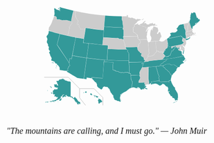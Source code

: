 
<!-- 
<p>
    <div style="width:100%; height:350px;border:none;text-align:center">
        <iframe allowtransparency="yes" frameborder="0" width="900" height="700" src="/map/mapindex.html">
	</div>
</p>

x="-300" y="-300px" style="position:absolute;right:0;"  enable-background="new 174 100 959 593" width="959" height="593" 

<sodipodi:namedview bordercolor="#666666" objecttolerance="10" pagecolor="#ffffff" borderopacity="1" gridtolerance="10" guidetolerance="10" inkscape:cx="509.19152" inkscape:cy="282.2353" inkscape:zoom="1.2137643" showgrid="false" id="namedview71" inkscape:current-layer="g5" inkscape:window-maximized="1" inkscape:window-y="-8" inkscape:window-x="-8" inkscape:pageopacity="0" inkscape:window-height="1017" inkscape:window-width="1920" inkscape:pageshadow="2"></sodipodi:namedview>
<link rel="stylesheet" type="text/css" href="map.css" />

Republican_Party_presidential_primaries_results,_2016.svg
-->



<div id="info-box"></div>
<?xml version="1.0" encoding="utf-8"?>
<div style="width:100%; height:350px;margin: 10px auto; border: none; text-align:left">
<svg xmlns:cc="http://creativecommons.org/ns#" xmlns:dc="http://purl.org/dc/elements/1.1/" xmlns:rdf="http://www.w3.org/1999/02/22-rdf-syntax-ns#" xmlns:inkscape="http://www.inkscape.org/namespaces/inkscape" xmlns:sodipodi="http://sodipodi.sourceforge.net/DTD/sodipodi-0.dtd" xmlns:svg="http://www.w3.org/2000/svg" xmlns="http://www.w3.org/2000/svg" xmlns:xlink="http://www.w3.org/1999/xlink" version="1.1" id="us-map" preserveAspectRatio="xMaxYMin meet" sodipodi:docname="us_map.svg" inkscape:version="0.91 r13725"  viewBox="-50 -120 1300 900"  xml:space="preserve">

<g id="g5">
	<path id="HI" data-info="<div>Hawaii</div>" fill="#339999" d="M407.1,619.3l1.9-3.6l2.3-0.3l0.3,0.8l-2.1,3.1H407.1z M417.3,615.6l6.1,2.6l2.1-0.3l1.6-3.9   l-0.6-3.4l-4.2-0.5l-4,1.8L417.3,615.6z M448,625.6l3.7,5.5l2.4-0.3l1.1-0.5l1.5,1.3l3.7-0.2l1-1.5l-2.9-1.8l-1.9-3.7l-2.1-3.6   l-5.8,2.9L448,625.6z M468.2,634.5l1.3-1.9l4.7,1l0.6-0.5l6.1,0.6l-0.3,1.3l-2.6,1.5l-4.4-0.3L468.2,634.5z M473.5,639.7l1.9,3.9   l3.1-1.1l0.3-1.6l-1.6-2.1l-3.7-0.3V639.7z M480.5,638.5l2.3-2.9l4.7,2.4l4.4,1.1l4.4,2.7v1.9l-3.6,1.8l-4.8,1l-2.4-1.5   L480.5,638.5z M497.1,654.1l1.6-1.3l3.4,1.6l7.6,3.6l3.4,2.1l1.6,2.4l1.9,4.4l4,2.6l-0.3,1.3l-3.9,3.2l-4.2,1.5l-1.5-0.6l-3.1,1.8   l-2.4,3.2l-2.3,2.9l-1.8-0.2l-3.6-2.6l-0.3-4.5l0.6-2.4l-1.6-5.7l-2.1-1.8l-0.2-2.6l2.3-1l2.1-3.1l0.5-1l-1.6-1.8L497.1,654.1z"/>
	<a href="/ak/"><path id="AK" data-info="<div>Alaska</div>" fill="#339999" d="M332.1,553.7l-0.3,85.4l1.6,1l3.1,0.2l1.5-1.1h2.6l0.2,2.9l7,6.8l0.5,2.6l3.4-1.9l0.6-0.2l0.3-3.1   l1.5-1.6l1.1-0.2l1.9-1.5l3.1,2.1l0.6,2.9l1.9,1.1l1.1,2.4l3.9,1.8l3.4,6l2.7,3.9l2.3,2.7l1.5,3.7l5,1.8l5.2,2.1l1,4.4l0.5,3.1   l-1,3.4l-1.8,2.3l-1.6-0.8l-1.5-3.1l-2.7-1.5l-1.8-1.1l-0.8,0.8l1.5,2.7l0.2,3.7l-1.1,0.5l-1.9-1.9l-2.1-1.3l0.5,1.6l1.3,1.8   l-0.8,0.8c0,0-0.8-0.3-1.3-1c-0.5-0.6-2.1-3.4-2.1-3.4l-1-2.3c0,0-0.3,1.3-1,1c-0.6-0.3-1.3-1.5-1.3-1.5l1.8-1.9l-1.5-1.5v-5h-0.8   l-0.8,3.4l-1.1,0.5l-1-3.7l-0.6-3.7l-0.8-0.5l0.3,5.7v1.1l-1.5-1.3l-3.6-6l-2.1-0.5l-0.6-3.7l-1.6-2.9l-1.6-1.1v-2.3l2.1-1.3   l-0.5-0.3l-2.6,0.6l-3.4-2.4l-2.6-2.9l-4.8-2.6l-4-2.6l1.3-3.2v-1.6l-1.8,1.6l-2.9,1.1l-3.7-1.1l-5.7-2.4h-5.5l-0.6,0.5l-6.5-3.9   l-2.1-0.3l-2.7-5.8l-3.6,0.3l-3.6,1.5l0.5,4.5l1.1-2.9l1,0.3l-1.5,4.4l3.2-2.7l0.6,1.6l-3.9,4.4l-1.3-0.3l-0.5-1.9l-1.3-0.8   l-1.3,1.1l-2.7-1.8l-3.1,2.1l-1.8,2.1l-3.4,2.1l-4.7-0.2l-0.5-2.1l3.7-0.6v-1.3l-2.3-0.6l1-2.4l2.3-3.9v-1.8l0.2-0.8l4.4-2.3l1,1.3   h2.7l-1.3-2.6l-3.7-0.3l-5,2.7l-2.4,3.4l-1.8,2.6l-1.1,2.3l-4.2,1.5l-3.1,2.6l-0.3,1.6l2.3,1l0.8,2.1l-2.7,3.2l-6.5,4.2l-7.8,4.2   l-2.1,1.1l-5.3,1.1l-5.3,2.3l1.8,1.3l-1.5,1.5l-0.5,1.1l-2.7-1l-3.2,0.2l-0.8,2.3h-1l0.3-2.4l-3.6,1.3l-2.9,1l-3.4-1.3l-2.9,1.9   h-3.2l-2.1,1.3l-1.6,0.8l-2.1-0.3l-2.6-1.1l-2.3,0.6l-1,1l-1.6-1.1v-1.9l3.1-1.3l6.3,0.6l4.4-1.6l2.1-2.1l2.9-0.6l1.8-0.8l2.7,0.2   l1.6,1.3l1-0.3l2.3-2.7l3.1-1l3.4-0.6l1.3-0.3l0.6,0.5h0.8l1.3-3.7l4-1.5l1.9-3.7l2.3-4.5l1.6-1.5l0.3-2.6l-1.6,1.3l-3.4,0.6   l-0.6-2.4l-1.3-0.3l-1,1l-0.2,2.9l-1.5-0.2l-1.5-5.8l-1.3,1.3l-1.1-0.5l-0.3-1.9l-4,0.2l-2.1,1.1l-2.6-0.3l1.5-1.5l0.5-2.6   l-0.6-1.9l1.5-1l1.3-0.2l-0.6-1.8v-4.4l-1-1l-0.8,1.5h-6.1l-1.5-1.3l-0.6-3.9l-2.1-3.6v-1l2.1-0.8l0.2-2.1l1.1-1.1l-0.8-0.5   l-1.3,0.5l-1.1-2.7l1-5l4.5-3.2l2.6-1.6l1.9-3.7l2.7-1.3l2.6,1.1l0.3,2.4l2.4-0.3l3.2-2.4l1.6,0.6l1,0.6h1.6l2.3-1.3l0.8-4.4   c0,0,0.3-2.9,1-3.4c0.6-0.5,1-1,1-1l-1.1-1.9l-2.6,0.8l-3.2,0.8l-1.9-0.5l-3.6-1.8l-5-0.2l-3.6-3.7l0.5-3.9l0.6-2.4l-2.1-1.8   l-1.9-3.7l0.5-0.8l6.8-0.5h2.1l1,1h0.6l-0.2-1.6l3.9-0.6l2.6,0.3l1.5,1.1l-1.5,2.1l-0.5,1.5l2.7,1.6l5,1.8l1.8-1l-2.3-4.4l-1-3.2   l1-0.8l-3.4-1.9l-0.5-1.1l0.5-1.6l-0.8-3.9l-2.9-4.7l-2.4-4.2l2.9-1.9h3.2l1.8,0.6l4.2-0.2l3.7-3.6l1.1-3.1l3.7-2.4l1.6,1l2.7-0.6   l3.7-2.1l1.1-0.2l1,0.8l4.5-0.2l2.7-3.1h1.1l3.6,2.4l1.9,2.1l-0.5,1.1l0.6,1.1l1.6-1.6l3.9,0.3l0.3,3.7l1.9,1.5l7.1,0.6l6.3,4.2   l1.5-1l5.2,2.6l2.1-0.6l1.9-0.8l4.8,1.9L332.1,553.7z M217,582.6l2.1,5.3l-0.2,1l-2.9-0.3l-1.8-4l-1.8-1.5H210l-0.2-2.6l1.8-2.4   l1.1,2.4l1.5,1.5L217,582.6z M214.4,616.1l3.7,0.8l3.7,1l0.8,1l-1.6,3.7l-3.1-0.2l-3.4-3.6L214.4,616.1z M193.7,602l1.1,2.6   l1.1,1.6l-1.1,0.8l-2.1-3.1V602H193.7z M180,675.1l3.4-2.3l3.4-1l2.6,0.3l0.5,1.6l1.9,0.5l1.9-1.9l-0.3-1.6l2.7-0.6l2.9,2.6   l-1.1,1.8l-4.4,1.1l-2.7-0.5l-3.7-1.1l-4.4,1.5l-1.6,0.3L180,675.1z M228.9,670.6l1.6,1.9l2.1-1.6l-1.5-1.3L228.9,670.6z    M231.8,673.6l1.1-2.3l2.1,0.3l-0.8,1.9H231.8z M255.4,671.7l1.5,1.8l1-1.1l-0.8-1.9L255.4,671.7z M264.2,659.2l1.1,5.8l2.9,0.8   l5-2.9l4.4-2.6l-1.6-2.4l0.5-2.4l-2.1,1.3l-2.9-0.8l1.6-1.1l1.9,0.8l3.9-1.8l0.5-1.5l-2.4-0.8l0.8-1.9l-2.7,1.9l-4.7,3.6l-4.8,2.9   L264.2,659.2z M306.5,639.4l2.4-1.5l-1-1.8l-1.8,1L306.5,639.4z"/></a>
	<a href="/fl/"><path id="FL" data-info="<div>Florida</div>" fill="#339999" d="M929.4,545.5l2.3,7.3l3.7,9.7l5.3,9.4l3.7,6.3l4.8,5.5l4,3.7l1.6,2.9l-1.1,1.3L953,593l2.9,7.4   l2.9,2.9l2.6,5.3l3.6,5.8l4.5,8.2l1.3,7.6l0.5,12l0.6,1.8l-0.3,3.4l-2.4,1.3l0.3,1.9l-0.6,1.9l0.3,2.4l0.5,1.9l-2.7,3.2l-3.1,1.5   l-3.9,0.2l-1.5,1.6l-2.4,1l-1.3-0.5l-1.1-1l-0.3-2.9l-0.8-3.4l-3.4-5.2l-3.6-2.3l-3.9-0.3l-0.8,1.3l-3.1-4.4l-0.6-3.6l-2.6-4   l-1.8-1.1l-1.6,2.1l-1.8-0.3l-2.1-5l-2.9-3.9l-2.9-5.3l-2.6-3.1l-3.6-3.7l2.1-2.4l3.2-5.5l-0.2-1.6l-4.5-1l-1.6,0.6l0.3,0.6l2.6,1   l-1.5,4.5l-0.8,0.5l-1.8-4l-1.3-4.8l-0.3-2.7l1.5-4.7v-9.5L910,585l-1.3-3.1l-5.2-1.3l-1.9-0.6l-1.6-2.6l-3.4-1.6l-1.1-3.4l-2.7-1   l-2.4-3.7l-4.2-1.5l-2.9-1.5h-2.6l-4,0.8l-0.2,1.9l0.8,1l-0.5,1.1l-3.1-0.2l-3.7,3.6l-3.6,1.9h-3.9l-3.2,1.3l-0.3-2.7l-1.6-1.9   l-2.9-1.1l-1.6-1.5l-8.1-3.9l-7.6-1.8l-4.4,0.6l-6,0.5l-6,2.1l-3.5,0.6l-0.2-8l-2.6-1.9l-1.8-1.8l0.3-3.1l10.2-1.3l25.5-2.9   l6.8-0.6l5.4,0.3l2.6,3.9l1.5,1.5l8.1,0.5l10.8-0.6l21.5-1.3l5.4-0.7l4.6,0l0.2,2.9l3.8,0.8l0.3-4.8l-1.6-4.5l1-0.7l5.1,0.5   L929.4,545.5z M941.9,677.9l2.4-0.6l1.3-0.2l1.5-2.3l2.3-1.6l1.3,0.5l1.7,0.3l0.4,1.1l-3.5,1.2l-4.2,1.5l-2.3,1.2L941.9,677.9z    M955.4,672.9l1.2,1.1l2.7-2.1l5.3-4.2l3.7-3.9l2.5-6.6l1-1.7l0.2-3.4l-0.7,0.5l-1,2.8l-1.5,4.6l-3.2,5.3l-4.4,4.2l-3.4,1.9   L955.4,672.9z"/></a>
	<a href="/sc/"><path id="SC" data-info="<div>South Carolina</div>" fill="#339999" d="M935.2,512.9l-1.8,1l-2.6-1.3l-0.6-2.1l-1.3-3.6l-2.3-2.1l-2.6-0.6l-1.6-4.8l-2.7-6l-4.2-1.9   l-2.1-1.9l-1.3-2.6L910,485l-2.3-1.3l-2.3-2.9l-3.1-2.3l-4.5-1.8l-0.5-1.5l-2.4-2.9l-0.5-1.5l-3.4-5.2l-3.4,0.2l-4-2.4l-1.3-1.3   l-0.3-1.8l0.8-1.9l2.3-1l-0.3-2.1l6.1-2.6l9.1-4.5l7.3-0.8l16.5-0.5l2.3,1.9l1.6,3.2l4.4-0.5l12.6-1.5l2.9,0.8l12.6,7.6l10.1,8.1   l-5.4,5.5l-2.6,6.1l-0.5,6.3l-1.6,0.8l-1.1,2.7l-2.4,0.6l-2.1,3.6l-2.7,2.7l-2.3,3.4l-1.6,0.8l-3.6,3.4l-2.9,0.2l1,3.2l-5,5.5   L935.2,512.9z"/></a>
	<path id="GA" data-info="<div>Georgia</div>" fill="#339999" d="M863.6,458l-4.8,0.8l-8.4,1.1l-8.6,0.9v2.2l0.2,2.1l0.6,3.4l3.4,7.9l2.4,9.9l1.5,6.1l1.6,4.8l1.5,7   l2.1,6.3l2.6,3.4l0.5,3.4l1.9,0.8l0.2,2.1l-1.8,4.8l-0.5,3.2l-0.2,1.9l1.6,4.4l0.3,5.3l-0.8,2.4l0.6,0.8l1.5,0.8l0.6,3.4l2.6,3.9   l1.5,1.5l7.9,0.2l10.8-0.6l21.5-1.3l5.4-0.7l4.6,0l0.2,2.9l2.6,0.8l0.3-4.4l-1.6-4.5l1.1-1.6l5.8,0.8l5,0.3l-0.8-6.3l2.3-10   l1.5-4.2l-0.5-2.6l3.3-6.2l-0.5-1.4l-1.9,0.7l-2.6-1.3l-0.6-2.1l-1.3-3.6l-2.3-2.1l-2.6-0.6l-1.6-4.8l-2.9-6.3l-4.2-1.9l-2.1-1.9   l-1.3-2.6l-2.1-1.9l-2.3-1.3l-2.3-2.9l-3.1-2.3l-4.5-1.8l-0.5-1.5l-2.4-2.9l-0.5-1.5l-3.4-4.9l-3.4,0.2l-4.1-3l-1.3-1.3l-0.3-1.8   l0.8-1.9l2.4-1.2l-1.1-1.2l0.1-0.3l-5.8,1l-7,0.8L863.6,458z"/>
	<path id="AL" data-info="<div>Alabama</div>" fill="#339999" d="M799.6,566.8l-1.6-15.2l-2.7-18.8l0.2-14.1l0.8-31l-0.2-16.7l0.2-6.4l7.8-0.4l27.8-2.6l8.9-0.7   l-0.1,2.2l0.2,2.1l0.6,3.4l3.4,7.9l2.4,9.9l1.5,6.1l1.6,4.8l1.5,7l2.1,6.3l2.6,3.4l0.5,3.4l1.9,0.8l0.2,2.1l-1.8,4.8l-0.5,3.2   l-0.2,1.9l1.6,4.4l0.3,5.3l-0.8,2.4l0.6,0.8l1.5,0.8l1,2.5h-6.3l-6.8,0.6l-25.5,2.9l-10.4,1.4l-0.1,3.8l1.8,1.8l2.6,1.9l0.6,7.9   l-5.5,2.6l-2.7-0.3l2.7-1.9v-1l-3.1-6l-2.3-0.6l-1.5,4.4l-1.3,2.7l-0.6-0.2H799.6z"/>
	<path id="NC" data-info="<div>North Carolina</div>" fill="#339999" d="M1006.1,398.5l1.7,4.7l3.6,6.5l2.4,2.4l0.6,2.3l-2.4,0.2l0.8,0.6l-0.3,4.2l-2.6,1.3l-0.6,2.1   l-1.3,2.9l-3.7,1.6l-2.4-0.3l-1.5-0.2l-1.6-1.3l0.3,1.3v1h1.9l0.8,1.3l-1.9,6.3h4.2l0.6,1.6l2.3-2.3l1.3-0.5l-1.9,3.6l-3.1,4.8   h-1.3l-1.1-0.5l-2.7,0.6l-5.2,2.4l-6.5,5.3l-3.4,4.7l-1.9,6.5l-0.5,2.4l-4.7,0.5l-5.5,1.3l-9.9-8.2l-12.6-7.6l-2.9-0.8l-12.6,1.5   l-4.3,0.8l-1.6-3.2l-3-2.1l-16.5,0.5l-7.3,0.8l-9.1,4.5l-6.1,2.6l-1.6,0.3l-5.8,1l-7,0.8l-6.8,0.5l0.5-4.1l1.8-1.5l2.7-0.6l0.6-3.7   l4.2-2.7l3.9-1.5l4.2-3.6l4.4-2.1l0.6-3.1l3.9-3.9l0.6-0.2c0,0,0,1.1,0.8,1.1c0.8,0,1.9,0.3,1.9,0.3l2.3-3.6l2.1-0.6l2.3,0.3   l1.6-3.6l2.9-2.6l0.5-2.1v-4l4.5,0.7l7.1-1.3l15.8-1.9l17.1-2.6l19.9-4l19.7-4.2l11.4-2.8L1006.1,398.5z M1010,431.5l2.6-2.5   l3.2-2.6l1.5-0.6l0.2-2l-0.6-6.1l-1.5-2.3l-0.6-1.9l0.7-0.2l2.7,5.5l0.4,4.4l-0.2,3.4l-3.4,1.5l-2.8,2.4l-1.1,1.2L1010,431.5z"/>
	<path id="TN" data-info="<div>Tennessee</div>" fill="#339999" d="M871.1,420.6l-51.9,5l-15.8,1.8l-4.6,0.5l-3.9,0v3.9l-8.4,0.5l-7,0.6l-11.1,0.1l-0.3,5.8l-2.1,6.3   l-1,3l-1.3,4.4l-0.3,2.6l-4,2.3l1.5,3.6l-1,4.4l-1,0.8l7.3-0.2l24.1-1.9l5.3-0.2l8.1-0.5l27.8-2.6l10.2-0.8l8.4-1l8.4-1.1l4.8-0.8   l-0.1-4.5l1.8-1.5l2.7-0.6l0.6-3.7l4.2-2.7l3.9-1.5l4.2-3.6l4.4-2.1l0.9-3.5l4.3-3.9l0.6-0.2c0,0,0,1.1,0.8,1.1s1.9,0.3,1.9,0.3   l2.3-3.6l2.1-0.6l2.3,0.3l1.6-3.6l2.1-2.2l0.6-1l0.2-3.9l-1.5-0.3l-2.4,1.9l-7.9,0.2l-12,1.9L871.1,420.6z"/>
	<path id="RI" data-info="<div>Rhode Island</div>" fill="#CCCCCC" d="M1048.1,279.8l-0.5-4.2l-0.8-4.4l-1.7-5.9l5.7-1.5l1.6,1.1l3.4,4.4l2.9,4.4l-2.9,1.5l-1.3-0.2   l-1.1,1.8l-2.4,1.9L1048.1,279.8z"/>
	<path id="CT" data-info="<div>Connecticut</div>" fill="#CCCCCC" d="M1047.2,280.1l-0.6-4.2l-0.8-4.4l-1.6-6l-4.2,0.9l-21.8,4.8l0.6,3.3l1.5,7.3v8.1l-1.1,2.3l1.8,2.1   l5-3.4l3.6-3.2l1.9-2.1l0.8,0.6l2.7-1.5l5.2-1.1L1047.2,280.1z"/>
	<path id="MA" data-info="<div>Massachusetts</div>" fill="#CCCCCC" d="M1074,273.9l2.2-0.7l0.5-1.7l1,0.1l1,2.3l-1.3,0.5l-3.9,0.1L1074,273.9z M1064.6,274.7l2.3-2.6h1.6   l1.8,1.5l-2.4,1l-2.2,1L1064.6,274.7z M1029.8,252.7l17.5-4.2l2.3-0.6l2.1-3.2l3.7-1.7l2.9,4.4l-2.4,5.2l-0.3,1.5l1.9,2.6l1.1-0.8   h1.8l2.3,2.6l3.9,6l3.6,0.5l2.3-1l1.8-1.8l-0.8-2.7l-2.1-1.6l-1.5,0.8l-1-1.3l0.5-0.5l2.1-0.2l1.8,0.8l1.9,2.4l1,2.9l0.3,2.4   l-4.2,1.5l-3.9,1.9l-3.9,4.5l-1.9,1.5v-1l2.4-1.5l0.5-1.8l-0.8-3.1l-2.9,1.5l-0.8,1.5l0.5,2.3l-2.1,1l-2.7-4.5l-3.4-4.4l-2.1-1.8   l-6.5,1.9l-5.1,1.1l-21.8,4.8l-0.4-4.9l0.6-10.6l5.2-0.9L1029.8,252.7z"/>
	<path id="ME" data-info="<div>Maine</div>" fill="#339999" d="M1097.2,177.3l1.9,2.1l2.3,3.7v1.9l-2.1,4.7l-1.9,0.6l-3.4,3.1l-4.8,5.5c0,0-0.6,0-1.3,0   c-0.6,0-1-2.1-1-2.1l-1.8,0.2l-1,1.5l-2.4,1.5l-1,1.5l1.6,1.5l-0.5,0.6l-0.5,2.7l-1.9-0.2v-1.6l-0.3-1.3l-1.5,0.3l-1.8-3.2   l-2.1,1.3l1.3,1.5l0.3,1.1l-0.8,1.3l0.3,3.1l0.2,1.6l-1.6,2.6l-2.9,0.5l-0.3,2.9l-5.3,3.1l-1.3,0.5l-1.6-1.5l-3.1,3.6l1,3.2   l-1.5,1.3l-0.2,4.4l-1.1,6.3l-2.5-1.2l-0.5-3.1l-3.9-1.1l-0.3-2.7l-7.3-23.4l-4.2-13.6l1.4-0.1l1.5,0.4v-2.6l0.8-5.5l2.6-4.7l1.5-4   l-1.9-2.4v-6l0.8-1l0.8-2.7l-0.2-1.5l-0.2-4.8l1.8-4.8l2.9-8.9l2.1-4.2h1.3l1.3,0.2v1.1l1.3,2.3l2.7,0.6l0.8-0.8v-1l4-2.9l1.8-1.8   l1.5,0.2l6,2.4l1.9,1l9.1,29.9h6l0.8,1.9l0.2,4.8l2.9,2.3h0.8l0.2-0.5l-0.5-1.1L1097.2,177.3z M1076.3,207.5l1.5-1.5l1.4,1.1   l0.6,2.4l-1.7,0.9L1076.3,207.5z M1083,201.6l1.8,1.9c0,0,1.3,0.1,1.3-0.2s0.2-2,0.2-2l0.9-0.8l-0.8-1.8l-2,0.7L1083,201.6z"/>
	<path id="NH" data-info="<div>New Hampshire</div>" fill="#CCCCCC" d="M1054.8,242.4l0.9-1.1l1.1-3.3l-2.5-0.9l-0.5-3.1l-3.9-1.1l-0.3-2.7l-7.3-23.4l-4.6-14.5l-0.9,0   l-0.6,1.6l-0.6-0.5l-1-1l-1.5,1.9l0,5l0.3,5.7l1.9,2.7v4l-3.7,5.1l-2.6,1.1v1.1l1.1,1.8v8.6l-0.8,9.2l-0.2,4.8l1,1.3l-0.2,4.5   l-0.5,1.8l1.5,0.9l16.4-4.7l2.3-0.6l1.5-2.6L1054.8,242.4z"/>
	<path id="VT" data-info="<div>Vermont</div>" fill="#CCCCCC" d="M1018.3,253.7l-0.8-5.7l-2.4-10l-0.6-0.3l-2.9-1.3l0.8-2.9l-0.8-2.1l-2.7-4.6l1-3.9l-0.8-5.2   l-2.4-6.5l-0.8-4.9l26.2-6.7l0.3,5.8l1.9,2.7v4l-3.7,4l-2.6,1.1v1.1l1.1,1.8v8.6l-0.8,9.2l-0.2,4.8l1,1.3l-0.2,4.5l-0.5,1.8   l0.7,1.6l-7,1.4L1018.3,253.7z"/>
	<path id="NY" data-info="<div>New York</div>" fill="#339999" d="M1002.6,289.4l-1.1-1l-2.6-0.2l-2.3-1.9l-1.6-6.1l-3.5,0.1l-2.4-2.7l-19.4,4.4l-43,8.7l-7.5,1.2   l-0.7-6.5l1.4-1.1l1.3-1.1l1-1.6l1.8-1.1l1.9-1.8l0.5-1.6l2.1-2.7l1.1-1l-0.2-1l-1.3-3.1l-1.8-0.2l-1.9-6.1l2.9-1.8l4.4-1.5l4-1.3   l3.2-0.5l6.3-0.2l1.9,1.3l1.6,0.2l2.1-1.3l2.6-1.1l5.2-0.5l2.1-1.8l1.8-3.2l1.6-1.9h2.1l1.9-1.1l0.2-2.3l-1.5-2.1l-0.3-1.5l1.1-2.1   v-1.5h-1.8l-1.8-0.8l-0.8-1.1l-0.2-2.6l5.8-5.5l0.6-0.8l1.5-2.9l2.9-4.5l2.7-3.7l2.1-2.4l2.4-1.8l3.1-1.2l5.5-1.3l3.2,0.2l4.5-1.5   l7.6-2.1l0.5,5l2.4,6.5l0.8,5.2l-1,3.9l2.6,4.5l0.8,2.1l-0.8,2.9l2.9,1.3l0.6,0.3l3.1,11l-0.5,5.1l-0.5,10.8l0.8,5.5l0.8,3.6   l1.5,7.3v8.1l-1.1,2.3l1.8,2l0.8,1.7l-1.9,1.8l0.3,1.3l1.3-0.3l1.5-1.3l2.3-2.6l1.1-0.6l1.6,0.6l2.3,0.2l7.9-3.9l2.9-2.7l1.3-1.5   l4.2,1.6l-3.4,3.6l-3.9,2.9l-7.1,5.3l-2.6,1l-5.8,1.9l-4,1.1l-1.2-0.5l-0.2-3.7l0.5-2.7l-0.2-2.1l-2.8-1.7l-4.5-1l-3.9-1.1   L1002.6,289.4z"/>
	<path id="NJ" data-info="<div>New Jersey</div>" fill="#CCCCCC" d="M1002.2,290.3l-2.1,2.4v3.1l-1.9,3.1l-0.2,1.6l1.3,1.3l-0.2,2.4l-2.3,1.1l0.8,2.7l0.2,1.1l2.7,0.3   l1,2.6l3.6,2.4l2.4,1.6v0.8l-3.2,3.1l-1.6,2.3l-1.5,2.7l-2.3,1.3l-1.2,0.7l-0.2,1.2l-0.6,2.6l1.1,2.2l3.2,2.9l4.8,2.3l4,0.6   l0.2,1.5l-0.8,1l0.3,2.7h0.8l2.1-2.4l0.8-4.8l2.7-4l3.1-6.5l1.1-5.5l-0.6-1.1l-0.2-9.4l-1.6-3.4l-1.1,0.8l-2.7,0.3l-0.5-0.5l1.1-1   l2.1-1.9l0.1-1.1l-0.4-3.4l0.5-2.7l-0.2-2.1l-2.6-1.1l-4.5-1l-3.9-1.1L1002.2,290.3z"/>
	<path id="PA" data-info="<div>Pennsylvania</div>" fill="#339999" d="M996.2,326.5l1.1-0.6l2.3-0.6l1.5-2.7l1.6-2.3l3.2-3.1v-0.8l-2.4-1.6l-3.6-2.4l-1-2.6l-2.7-0.3   l-0.2-1.1l-0.8-2.7l2.3-1.1l0.2-2.4l-1.3-1.3l0.2-1.6l1.9-3.1v-3.1l2.3-2.4l0.2-1.1l-2.6-0.2l-2.3-1.9l-2.4-5.3l-3-0.9l-2.3-2.1   l-18.6,4l-43,8.7l-8.9,1.5l-0.5-7.1l-5.5,5.6l-1.3,0.5l-4.2,3l2.9,19.1l2.5,9.7l3.6,19.3l3.3-0.6l11.9-1.5l37.9-7.7l14.9-2.8   l8.3-1.6l0.3-0.2l2.1-1.6L996.2,326.5z"/>
	<path id="DE" data-info="<div>Delaware</div>" fill="#CCCCCC" d="M996.4,330.4l0.6-2.1l0-1.2l-1.3-0.1l-2.1,1.6l-1.5,1.5l1.5,4.2l2.3,5.7l2.1,9.7l1.6,6.3l5-0.2   l6.1-1.2l-2.3-7.4l-1,0.5l-3.6-2.4l-1.8-4.7l-1.9-3.6l-2.3-1l-2.1-3.6L996.4,330.4z"/>
	<path id="MD" data-info="<div>Maryland</div>" fill="#CCCCCC" d="M1011,355.3l-6.1,1.3l-5.8,0.2l-1.8-7.1l-2.1-9.7l-2.3-5.7l-1.3-4.4l-7.5,1.6l-14.9,2.8l-37.5,7.6   l1.1,5l1,5.7l0.3-0.3l2.1-2.4l2.3-2.6l2.4-0.6l1.5-1.5l1.8-2.6l1.3,0.6l2.9-0.3l2.6-2.1l2-1.5l1.8-0.5l1.6,1.1l2.9,1.5l1.9,1.8   l1.2,1.5l4.1,1.7v2.9l5.5,1.3l1.1,0.5l1.4-2l2.9,2l-1.3,2.5l-0.8,4l-1.8,2.6v2.1l0.6,1.8l5.1,1.4l4.3-0.1l3.1,1l2.1,0.3l1-2.1   l-1.5-2.1v-1.8l-2.4-2.1l-2.1-5.5l1.3-5.3l-0.2-2.1l-1.3-1.3c0,0,1.5-1.6,1.5-2.3c0-0.6,0.5-2.1,0.5-2.1l1.9-1.3l1.9-1.6l0.5,1   l-1.5,1.6l-1.3,3.7l0.3,1.1l1.8,0.3l0.5,5.5l-2.1,1l0.3,3.6l0.5-0.2l1.1-1.9l1.6,1.8l-1.6,1.3l-0.3,3.4l2.6,3.4l3.9,0.5l1.6-0.8   l3.2,4.2l1.4,0.5l6.7-2.8l2-4L1011,355.3z M994.3,364.3l1.1,2.5l0.2,1.8l1.1,1.9c0,0,0.9-0.9,0.9-1.2c0-0.3-0.7-3.1-0.7-3.1   l-0.7-2.3L994.3,364.3z"/>
	<path id="WV" data-info="<div>West Virginia</div>" fill="#339999" d="M930.6,342l1.1,4.9l1.1,6.9l3.6-2.7l2.3-3.1l2.5-0.6l1.5-1.5l1.8-2.6l1.2,0.6l2.9-0.3l2.6-2.1   l2-1.5l1.8-0.5l1.3,1l2.2,1.1l1.9,1.8l1.4,1.3l-0.1,4.7l-5.7-3.1l-4.5-1.8l-0.2,5.3l-0.5,2.1l-1.6,2.7l-0.6,1.6l-3.1,2.4l-0.5,2.3   l-3.4,0.3l-0.3,3.1l-1.1,5.5h-2.6l-1.3-0.8l-1.6-2.7l-1.8,0.2l-0.3,4.4l-2.1,6.6l-5,10.8l0.8,1.3l-0.2,2.7l-2.1,1.9l-1.5-0.3   l-3.2,2.4l-2.6-1l-1.8,4.7c0,0-3.7,0.8-4.4,1c-0.6,0.2-2.4-1.3-2.4-1.3l-2.4,2.3l-2.6,0.6l-2.9-0.8l-1.3-1.3l-2.2-3l-3.1-2   l-2.6-2.7l-2.9-3.7l-0.6-2.3l-2.6-1.5l-0.8-1.6l-0.2-5.3l2.2-0.1l1.9-0.8l0.2-2.7l1.6-1.5l0.2-5l1-3.9l1.3-0.6l1.3,1.1l0.5,1.8   l1.8-1l0.5-1.6l-1.1-1.8v-2.4l1-1.3l2.3-3.4l1.3-1.5l2.1,0.5l2.3-1.6l3.1-3.4l2.3-3.9l0.3-5.7l0.5-5v-4.7l-1.1-3.1l1-1.5l1.3-1.3   l3.5,19.8l4.6-0.8L930.6,342z"/>
	<path id="KY" data-info="<div>Kentucky</div>" fill="#CCCCCC" d="M895.8,397.8l-2.3,2.7l-4.2,3.6L885,410l-1.8,1.8v2.1l-3.9,2.1l-5.7,3.4l-3.5,0.4l-51.9,4.9   l-15.8,1.8l-4.6,0.5l-3.9,0l-0.2,4.2l-8.2,0.1l-7,0.6l-10.4,0.2l1.9-0.2l2.2-1.8l2.1-1.1l0.2-3.2l0.9-1.8l-1.6-2.5l0.8-1.9l2.3-1.8   l2.1-0.6l2.7,1.3l3.6,1.3l1.1-0.3l0.2-2.3l-1.3-2.4l0.3-2.3l1.9-1.5l2.6-0.6l1.6-0.6l-0.8-1.8l-0.6-1.9l1.1-0.8l1.1-3.3l3-1.7   l5.8-1l3.6-0.5l1.5,1.9l1.8,0.8l1.8-3.2l2.9-1.5l1.9,1.6l0.8,1.1l2.1-0.5l-0.2-3.4l2.9-1.6l1.1-0.8l1.1,1.6h4.7l0.8-2.1l-0.3-2.3   l2.9-3.6l4.7-3.9l0.5-4.5l2.7-0.3l3.9-1.8l2.7-1.9l-0.3-1.9l-1.5-1.5l0.6-2.2l4.1-0.2l2.4-0.8l2.9,1.6l1.6,4.4l5.8,0.3l1.8,1.8   l2.1,0.2l2.4-1.5l3.1,0.5l1.3,1.5l2.7-2.6l1.8-1.3h1.6l0.6,2.7l1.8,1l2.4,2.2l0.2,5.5l0.8,1.6l2.6,1.5l0.6,2.3l2.9,3.7l2.6,2.7   L895.8,397.8z"/>
	<path id="OH" data-info="<div>Ohio</div>" fill="#CCCCCC" d="M905.4,295l-6.1,4.1l-3.9,2.3l-3.4,3.7l-4,3.9l-3.2,0.8l-2.9,0.5l-5.5,2.6l-2.1,0.2l-3.4-3.1   l-5.2,0.6l-2.6-1.5l-2.4-1.4l-4.9,0.7l-10.2,1.6l-7.8,1.2l1.3,14.6l1.8,13.7l2.6,23.4l0.6,4.8l4.1-0.1l2.4-0.8l3.4,1.5l2.1,4.4   l5.1,0l1.9,2.1l1.8-0.1l2.5-1.3l2.5,0.4l2,1.5l1.7-2.1l2.3-1.3l2.1-0.7l0.6,2.7l1.8,1l3.5,2.3l2.2-0.1l1.1-1.1l-0.1-1.4l1.6-1.5   l0.2-5l1-3.9l1.5-1.4l1.5,0.9l0.8,1.2l1.2-0.2l-0.4-2.4l-0.6-0.6v-2.4l1-1.3l2.3-3.4l1.3-1.5l2.1,0.5l2.3-1.6l3.1-3.4l2.3-3.9   l0.2-5.4l0.5-5v-4.7l-1.1-3.1l1-1.5l0.9-1l-1.4-9.8L905.4,295z"/>
	<path id="MI" data-info="<div>Michigan</div>" fill="#CCCCCC" d="M755.6,182.1l1.8-2.1l2.2-0.8l5.4-3.9l2.3-0.6l0.5,0.5l-5.1,5.1l-3.3,1.9l-2.1,0.9L755.6,182.1z    M841.8,214.2l0.6,2.5l3.2,0.2l1.3-1.2c0,0-0.1-1.5-0.4-1.6c-0.3-0.2-1.6-1.9-1.6-1.9l-2.2,0.2l-1.6,0.2l-0.3,1.1L841.8,214.2z    M871.9,277.2l-3.2-8.2l-2.3-9.1l-2.4-3.2l-2.6-1.8l-1.6,1.1l-3.9,1.8l-1.9,5l-2.7,3.7l-1.1,0.6l-1.5-0.6c0,0-2.6-1.5-2.4-2.1   c0.2-0.6,0.5-5,0.5-5l3.4-1.3l0.8-3.4l0.6-2.6l2.4-1.6l-0.3-10l-1.6-2.3l-1.3-0.8l-0.8-2.1l0.8-0.8l1.6,0.3l0.2-1.6L850,231   l-1.3-2.6h-2.6l-4.5-1.5l-5.5-3.4h-2.7l-0.6,0.6l-1-0.5l-3.1-2.3l-2.9,1.8l-2.9,2.3l0.3,3.6l1,0.3l2.1,0.5l0.5,0.8l-2.6,0.8   l-2.6,0.3l-1.5,1.8l-0.3,2.1l0.3,1.6l0.3,5.5l-3.6,2.1l-0.6-0.2v-4.2l1.3-2.4l0.6-2.4l-0.8-0.8l-1.9,0.8l-1,4.2l-2.7,1.1l-1.8,1.9   l-0.2,1l0.6,0.8l-0.6,2.6l-2.3,0.5v1.1l0.8,2.4l-1.1,6.1l-1.6,4l0.6,4.7l0.5,1.1l-0.8,2.4l-0.3,0.8l-0.3,2.7l3.6,6l2.9,6.5l1.5,4.8   l-0.8,4.7l-1,6l-2.4,5.2l-0.3,2.7l-3.3,3.1l4.4-0.2l21.4-2.3l7.3-1l0.1,1.7l6.9-1.2l10.3-1.5l3.9-0.5l0.1-0.6l0.2-1.5l2.1-3.7   l2-1.7l-0.2-5.1l1.6-1.6l1.1-0.3l0.2-3.6l1.5-3l1.1,0.6l0.2,0.6l0.8,0.2l1.9-1L871.9,277.2z M741.5,211.2l0.7-0.6l2.7-0.8l3.6-2.3   v-1l0.6-0.6l6-1l2.4-1.9l4.4-2.1l0.2-1.3l1.9-2.9l1.8-0.8l1.3-1.8l2.3-2.3l4.4-2.4l4.7-0.5l1.1,1.1l-0.3,1l-3.7,1l-1.5,3.1   l-2.3,0.8l-0.5,2.4l-2.4,3.2l-0.3,2.6l0.8,0.5l1-1.1l3.6-2.9l1.3,1.3h2.3l3.2,1l1.5,1.1l1.5,3.1l2.7,2.7l3.9-0.2l1.5-1l1.6,1.3   l1.6,0.5l1.3-0.8h1.1l1.6-1l4-3.6l3.4-1.1l6.6-0.3l4.5-1.9l2.6-1.3l1.5,0.2v5.7l0.5,0.3l2.9,0.8l1.9-0.5l6.1-1.6l1.1-1.1l1.5,0.5v7   l3.2,3.1l1.3,0.6l1.3,1l-1.3,0.3l-0.8-0.3l-3.7-0.5l-2.1,0.6l-2.3-0.2l-3.2,1.5h-1.8l-5.8-1.3l-5.2,0.2l-1.9,2.6l-7,0.6l-2.4,0.8   l-1.1,3.1l-1.3,1.1l-0.5-0.2l-1.5-1.6l-4.5,2.4h-0.6l-1.1-1.6l-0.8,0.2l-1.9,4.4l-1,4l-3.2,7l-1.2-1l-1.4-1l-1.9-10.3l-3.5-1.4   l-2.1-2.3l-12.1-2.7l-2.9-1l-8.2-2.2l-7.9-1.1L741.5,211.2z"/>
	<a href="/wy/"><path id="WY" data-info="<div>Wyoming</div>" fill="#339999" d="M528.3,243.8l-10.5-0.8l-32.1-3.3l-16.2-2.1l-28.3-4.1l-19.9-3l-1.4,11.2l-3.8,24.3l-5.3,30.4   l-1.5,10.5l-1.7,11.9l6.5,0.9l25.9,2.5l20.6,2.3l36.8,4.1l23.8,2.9l4.5-44.2l1.4-25.4L528.3,243.8z"/></a>
	<path id="MT" data-info="<div>Montana</div>" fill="#CCCCCC" d="M530.7,222.3l0.6-11.2l2.3-24.8c0.5-5,1.1-8.5,1.4-15.4l0.9-14.6l-30.7-2.8L476,150l-29.3-4   l-32.3-5.3l-18.4-3.4l-32.7-6.9l-4.5,21.3l3.4,7.5l-1.4,4.6l1.8,4.6l3.2,1.4l4.6,10.8l2.7,3.2l0.5,1.1l3.4,1.1l0.5,2.1l-7.1,17.6   v2.5l2.5,3.2h0.9l4.8-3l0.7-1.1l1.6,0.7l-0.2,5.3l2.7,12.6l3,2.5l0.9,0.7l1.8,2.3l-0.5,3.4l0.7,3.4l1.1,0.9l2.3-2.3h2.7l3.2,1.6   l2.5-0.9h4.1l3.7,1.6l2.7-0.5l0.5-3l3-0.7l1.4,1.4l0.5,3.2l1.8,1.4l1.5-11.6l20.7,3l28.2,4l16.6,1.9l31.4,3.5l11,1.5l1.1-15.4   L530.7,222.3z"/>
	<path id="ID" data-info="<div>Idaho</div>" fill="#CCCCCC" d="M336.1,281c-22.6-4.3-14.1-2.8-21.1-4.4l4.4-17.5l4.3-17.7l1.4-4.2l2.5-5.9l-1.3-2.3l-2.5,0.1   l-0.8-1l0.5-1.1l0.3-3.1l4.5-5.5l1.8-0.5l1.1-1.1l0.6-3.2l0.9-0.7l3.9-5.8l3.9-4.3l0.2-3.8l-3.4-2.6l-1.3-4.4l0.4-9.7l3.7-16.5   l4.5-20.8l3.8-13.5l0.8-3.8l13,2.5l-4.2,21.5l2.9,7.7l-1.1,4.6l2,4.6l3.2,1.7l4.5,9.8l2.7,3.8l0.6,1.1l3.4,1.1l0.5,2.5l-6.9,16.8   l0.3,3.3l2.7,2.9l1.9,0.5l4.8-3.6l0.4-0.5l0.2,0.8l0.3,4.1l2.6,12.9l3.5,2.7l0.4,0.8l2.1,2.4l-0.8,2.8l0.7,3.8l1.9,0.9l2.1-1.6   l2.6-0.5l3.4,1.6l2.5-0.6l3.8-0.2l4,1.6l2.7-0.3l0.9-2.3l2.5-1.6l0.7,1.7l0.6,2.2l2.3,2.5l-3.8,24l-5.1,29l-4.2-0.3l-8.2-1.5   l-9.8-1.8l-12.2-2.4l-12.5-2.5l-8.5-1.8l-9.3-1.7L336.1,281z"/>
	<path id="WA" data-info="<div>Washington</div>" fill="#339999" d="M267.6,106.4l4.4,1.5l9.7,2.7l8.6,1.9l20,5.7l23,5.7l15.2,3.4l-1,3.9l-4.1,13.8l-4.5,20.8   l-3.2,16.1l-0.4,9.4l-13.2-3.9l-15.6-3.4l-13.7,0.6l-1.6-1.5l-5.3,1.9l-4-0.3l-2.7-1.8l-1.6,0.5l-4.2-0.2l-1.9-1.4l-4.8-1.7   l-1.4-0.2l-5-1.3l-1.8,1.5l-5.7-0.3l-4.8-3.8l0.2-0.8l0.1-7.9l-2.1-3.9l-4.1-0.7l-0.4-2.4l-2.5-0.6l-2.9-0.5l-1.8,1l-2.3-2.9   l0.3-2.9l2.7-0.3l1.6-4l-2.6-1.1l0.2-3.7l4.4-0.6l-2.7-2.7l-1.5-7.1l0.6-2.9v-7.9l-1.8-3.2l2.3-9.4l2.1,0.5l2.4,2.9l2.7,2.6   l3.2,1.9l4.5,2.1l3.1,0.6l2.9,1.5l3.4,1l2.3-0.2v-2.4l1.3-1.1l2.1-1.3l0.3,1.1l0.3,1.8l-2.3,0.5l-0.3,2.1l1.8,1.5l1.1,2.4l0.6,1.9   l1.5-0.2l0.2-1.3l-1-1.3l-0.5-3.2l0.8-1.8l-0.6-1.5V119l1.8-3.6l-1.1-2.6l-2.4-4.8l0.3-0.8L267.6,106.4z M258.1,112.3l2-0.2   l0.5,1.4l1.5-1.6h2.3l0.8,1.5l-1.5,1.7l0.6,0.8l-0.7,2l-1.4,0.4c0,0-0.9,0.1-0.9-0.2s1.5-2.6,1.5-2.6l-1.7-0.6l-0.3,1.5l-0.7,0.6   l-1.5-2.3L258.1,112.3z"/>
	<a href="/tx/"><path id="TX" data-info="<div>Texas</div>" fill="#339999" d="M531.1,433.4l22.7,1.1l31.1,1.1l-2.3,23.5l-0.3,18.2l0.1,2.1l4.3,3.8l1.7,0.8l1.8,0.3l0.7-1.3   l0.9,0.9l1.7,0.5l1.6-0.7l1.1,0.4l-0.3,3.4l4.3,1l2.7,0.8l4,0.5l2.2,1.8l3.2-1.6l2.8,0.4l2,2.8l1.1,0.3l-0.2,2l3.1,1.2l2.8-1.8   l1.5,0.4l2.4,0.2l0.4,1.9l4.6,2l2.7-0.2l2-4.1h0.3l1.1,1.9l4.4,1l3.3,1.2l3.3,0.8l2.1-0.8l0.8-2.5h3.7l1.9,0.8l3.1-1.6h0.7l0.4,1.1   h4.3l2.4-1.3l1.7,0.3l1.4,1.9l2.9,1.7l3.5,1.1l2.7,1.4l2.4,1.6l3.3-0.9l1.9,1l0.5,10.1l0.3,9.7l0.7,9.5l0.5,4l2.7,4.6l1.1,4.1   l3.9,6.3l0.5,2.9l0.5,1l-0.7,7.5l-2.7,4.4l1,2.9l-0.4,2.5l-0.8,7.3l-1.4,2.7l0.6,4.4l-5.7,1.6l-9.9,4.5l-1,1.9l-2.6,1.9l-2.1,1.5   l-1.3,0.8l-5.7,5.3l-2.7,2.1l-5.3,3.2l-5.7,2.4l-6.3,3.4l-1.8,1.5l-5.8,3.6l-3.4,0.6l-3.9,5.5l-4,0.3l-1,1.9l2.3,1.9l-1.5,5.5   l-1.3,4.5l-1.1,3.9l-0.8,4.5l0.8,2.4l1.8,7l1,6.1l1.8,2.7l-1,1.5l-3.1,1.9l-5.7-3.9l-5.5-1.1l-1.3,0.5l-3.2-0.6l-4.2-3.1l-5.2-1.1   l-7.6-3.4l-2.1-3.9l-1.3-6.5l-3.2-1.9l-0.6-2.3l0.6-0.6l0.3-3.4l-1.3-0.6l-0.6-1l1.3-4.4l-1.6-2.3l-3.2-1.3l-3.4-4.4l-3.6-6.6   l-4.2-2.6l0.2-1.9l-5.3-12.3l-0.8-4.2l-1.8-1.9l-0.2-1.5l-6-5.3l-2.6-3.1v-1.1l-2.6-2.1l-6.8-1.1l-7.4-0.6l-3.1-2.3l-4.5,1.8   l-3.6,1.5l-2.3,3.2l-1,3.7l-4.4,6.1l-2.4,2.4l-2.6-1l-1.8-1.1l-1.9-0.6l-3.9-2.3v-0.6l-1.8-1.9l-5.2-2.1l-7.4-7.8l-2.3-4.7v-8.1   l-3.2-6.5l-0.5-2.7l-1.6-1l-1.1-2.1l-5-2.1l-1.3-1.6l-7.1-7.9l-1.3-3.2l-4.7-2.3l-1.5-4.4l-2.6-2.9l-1.9-0.5l-0.6-4.7l8,0.7l29,2.7   l29,1.6l2.3-23.8l3.9-55.6l1.6-18.7l1.4,0 M631.2,667.3l-0.6-7.1l-2.7-7.2l-0.6-7l1.5-8.2l3.3-6.9l3.5-5.4l3.2-3.6l0.6,0.2   l-4.8,6.6l-4.4,6.5l-2,6.6l-0.3,5.2l0.9,6.1l2.6,7.2l0.5,5.2l0.2,1.5L631.2,667.3z"/></a>
	<path id="CA" data-info="<div>California</div>" fill="#339999" d="M310.7,486.8l3.8-0.5l1.5-2l0.7-1.9l-3.2-0.1l-1.1-1.8l0.8-1.7l0-6.2l2.2-1.3l2.7-2.6l0.4-4.9   l1.6-3.5l1.9-2.1l3.3-1.7l1.3-0.7l0.8-1.5l-0.9-0.9l-1-1.5l-0.9-5.3l-2.9-5.2l0.1-2.8l-2.2-3.2l-15-23.2l-19.4-28.7l-22.4-33   l-12.7-19.5l1.8-7.2l6.8-25.9l8.1-31.4l-12.4-3.3l-13.5-3.4l-12.6-4.1l-7.5-2.1l-11.4-3l-7.1-2.4l-1.6,4.7l-0.2,7.4l-5.2,11.8   l-3.1,2.6l-0.3,1.1l-1.8,0.8l-1.5,4.2l-0.8,3.2l2.7,4.2l1.6,4.2l1.1,3.6l-0.3,6.5l-1.8,3.1l-0.6,5.8l-1,3.7l1.8,3.9l2.7,4.5   l2.3,4.8l1.3,4l-0.3,3.2l-0.3,0.5v2.1l5.7,6.3l-0.5,2.4l-0.6,2.3l-0.6,1.9l0.2,8.2l2.1,3.7l1.9,2.6l2.7,0.5l1,2.7l-1.1,3.6   l-2.1,1.6h-1.1l-0.8,3.9l0.5,2.9l3.2,4.4l1.6,5.3l1.5,4.7l1.3,3.1l3.4,5.8l1.5,2.6l0.5,2.9l1.6,1v2.4l-0.8,1.9l-1.8,7.1l-0.5,1.9   l2.4,2.7l4.2,0.5l4.5,1.8l3.9,2.1h2.9l2.9,3.1l2.6,4.8l1.1,2.3l3.9,2.1l4.8,0.8l1.5,2.1l0.6,3.2l-1.5,0.6l0.3,1l3.2,0.8l2.7,0.2   l2.9,4.7l3.9,4.2l0.8,2.3l2.6,4.2l0.3,3.2v9.4l0.5,1.8l10,1.5l19.7,2.7L310.7,486.8z M222.8,437l1.3,1.5l-0.2,1.3l-3.2-0.1   l-0.6-1.2l-0.6-1.5L222.8,437z M224.7,437l1.2-0.6l3.6,2.1l3.1,1.2l-0.9,0.6l-4.5-0.2l-1.6-1.6L224.7,437z M245.4,456.8l1.8,2.3   l0.8,1l1.5,0.6l0.6-1.5l-1-1.8l-2.7-2l-1.1,0.2V456.8z M244,465.5l1.8,3.2l1.2,1.9l-1.5,0.2l-1.3-1.2c0,0-0.7-1.5-0.7-1.9   s0-2.2,0-2.2L244,465.5z"/>
	<path id="AZ" data-info="<div>Arizona</div>" fill="#339999" d="M311.7,487.5l-2.6,2.2l-0.3,1.5l0.5,1l18.9,10.7l12.1,7.6l14.7,8.6l16.8,10l12.3,2.4l25.1,2.7   l2.5-12.5l3.8-27.2l7-52.9l4.3-31l-24.6-3.7l-27.2-4.6l-33.4-6.3l-2.9,18.1l-0.5,0.5l-1.7,2.6l-2.5-0.1l-1.3-2.7l-2.7-0.3l-0.9-1.1   h-0.9l-0.9,0.6l-1.9,1l-0.1,7l-0.2,1.7l-0.6,12.6l-1.5,2.2l-0.6,3.3l2.7,4.9l1.3,5.8l0.8,1l1,0.6l-0.1,2.3l-1.6,1.4l-3.4,1.7   l-1.9,1.9l-1.5,3.7l-0.6,4.9l-2.9,2.7l-2.1,0.7l-0.1,5.8l-0.5,1.7l0.5,0.8l3.7,0.6l-0.6,2.7l-1.5,2.2L311.7,487.5z"/>
	<path id="NV" data-info="<div>Nevada</div>" fill="#339999" d="M314.7,277.6l21,4.5l9.7,1.9l9.3,1.8l6.6,1.6l-0.6,5.9l-3.5,17.3l-4.1,20l-1.9,9.7l-2.2,13.3   l-3.2,16.4l-3.5,15.7l-2,10.2l-2.5,16.8l-0.5,1.1l-1.1,2.5l-1.9-0.1l-1.1-2.7l-2.7-0.5l-1.4-1l-2,0.3l-0.9,0.7l-1.3,1.3l-0.4,7   l-0.5,1.7l-0.4,12.1l-1.3,1.7l-1.9-2.3l-14.5-22.7l-19.4-29L263.6,349l-12.4-18.6l1.6-6.6l7-25.9l7.9-31.3l33.6,8.1l13.7,3"/>
	<path id="UT" data-info="<div>Utah</div>" fill="#339999" d="M427,409.3l-24.6-3.5l-26.6-4.9l-33.8-6l1.6-9.2l3.2-15.2L350,354l2.2-13.6l1.9-8.9l3.8-20.5   l3.5-17.5l1.1-5.6l12.7,2.3l12,2.1l10.3,1.8l8.3,1.4l3.7,0.5l-1.5,10.6l-2.3,13.2l7.8,0.9l16.4,1.8l8.2,0.9l-2.1,22l-3.2,22.6   l-3.8,27.8l-1.7,11.1L427,409.3z"/>
	<a href="/co/"><path id="CO" data-info="<div>Colorado</div>" fill="#339999" d="M552.6,356.8l1.4-21.3l-32.1-3.1l-24.5-2.7l-37.3-4.1l-20.7-2.5l-2.6,22.2l-3.2,22.4l-3.8,28   l-1.5,11.1l-0.3,2.8l33.9,3.8l37.7,4.3l32,3.2l16.6,0.8z"/></a>
	<a href="/nm/"><path id="NM" data-info="<div>New Mexico</div>" fill="#339999" d="M456.7,531l-0.7-6.1l8.6,0.5l29.5,3.1l28.4,1.4l2-22.3l3.7-55.9l1.1-19.4l2,0.3l0-11.1l-32.2-2.4   l-36.9-4.4l-34.5-4.1l-4.2,30.8l-7,53.2l-3.8,26.9l-2,13.3l15.5,2l1.3-10l16.7,2.6L456.7,531z"/></a>
	<path id="OR" data-info="<div>Oregon</div>" fill="#CCCCCC" d="M314.3,276.7l4.3-17.9l4.7-17.9l1.1-4.2l2.4-5.6l-0.6-1.2l-2.5,0l-1.3-1.7l0.5-1.5l0.5-3.2l4.5-5.5   l1.8-1.1l1.1-1.1l1.5-3.6l4-5.7l3.6-3.9l0.2-3.5l-3.3-2.5l-1.2-4.5l-13.2-3.7l-15.1-3.5l-15.4,0.1l-0.5-1.4l-5.5,2.1l-4.5-0.6   l-2.4-1.6l-1.3,0.7L273,184l-1.7-1.4l-5.3-2.1l-0.8,0.1l-4.3-1.5l-1.9,1.8l-6.2-0.3l-5.9-4.1l0.7-0.8l0.2-7.8l-2.3-3.9l-4.1-0.6   l-0.7-2.5l-2.4-0.5l-5.8,2.1l-2.3,6.5l-3.2,10l-3.2,6.5l-5,14.1l-6.5,13.6l-8.1,12.6l-1.9,2.9l-0.8,8.6l-1.3,6l2.7,3.5l6.7,2.3   l11.6,3.3l7.9,2.5l12.4,3.6l13.3,3.6l13.2,3.6z"/>
	<path id="ND" data-info="<div>North Dakota</div>" fill="#339999" d="M645.3,227.7l-0.4-7.5l-2-7.3l-1.8-13.6l-0.5-9.8l-2-3.1l-1.6-5.4v-10.3l0.7-3.9l-2.1-5.5   l-28.4-0.6l-18.6-0.6l-26.5-1.3l-24.9-1.9l-1.3,14.2l-1.4,15.1l-2.3,24.9l-0.5,11l56.8,3.8L645.3,227.7z"/>
	<a href="/sd/"><path id="SD" data-info="<div>South Dakota</div>" fill="#339999" d="M646.8,303.2l-1-1.1l-1.5-3.6l1.8-3.7l1.1-5.6l-2.6-2.1l-0.3-2.7l0.6-3l2.2-0.8l0.3-5.7l-0.1-30.1   l-0.6-3l-4.1-3.6l-1-2v-1.9l1.9-1.3l1.5-1.9l0.2-2.7l-57.4-1.6l-56.2-3.9l-0.8,5.3l-1.6,15.9l-1.3,17.9l-1.6,24.6l16,1l19.6,1.1   l18,1.3l23.8,1.3l10.7-0.8l2.9,2.3l4.3,3l1,0.8l3.5-0.9l4-0.3l2.7-0.1l3.1,1.2l4.5,1.4l3.1,1.8l0.6,1.9l0.9,1.9l0.7-0.5   L646.8,303.2z"/></a>
	<path id="NE" data-info="<div>Nebraska</div>" fill="#CCCCCC" d="M658.2,347l1.4,2.7l0.1,2.1l2.4,3.7l2.7,3.2h-5l-43.5-0.9l-40.8-0.9l-21.2-1l1.1-21.3l-33.4-2.7   l4.3-44l15.5,1L562,290l17.8,1.1l23.8,1.1l10.7-0.5l2.1,2.3l4.8,3l1.1,0.9l4.3-1.4l3.9-0.5l2.7-0.2l1.8,1.4l5,1.6l3,1.6l0.5,1.6   l0.9,2.1h1.8l0.8,0l1,5.2l2.7,8l1.2,4.6l2.1,3.8l0.5,4.9l1.4,4.3l0.5,6.5z"/>
	<path id="IA" data-info="<div>Iowa</div>" fill="#CCCCCC" d="M740.6,301.6l0.2,1.9l2.3,1.1l1.1,1.3l0.3,1.3l3.9,3.2l0.7,2.2l-0.8,2.9l-1.5,3.5l-0.8,2.7   l-2.2,1.6l-1.7,0.6l-5.5,1.5l-0.7,2.3l-0.8,2.3l0.6,1.4l1.7,1.7l0,3.7l-2.2,1.6l-0.5,1.5v2.5l-1.5,0.5l-1.7,1.4l-0.5,1.5l0.5,1.7   l-1.4,1.2l-2.3-2.7l-1.5-2.6l-8.3,0.8l-10.2,0.6l-25,0.7l-13,0.2l-9.4,0.2l-1.3,0.1l-1.7-4.5l-0.2-6.6l-1.6-4.1l-0.7-5.3l-2.3-3.7   l-0.9-4.8l-2.7-7.5l-1.1-5.4l-1.4-2.2l-1.6-2.7l1.8-4.3l1.4-5.7l-2.7-2.1l-0.5-2.7l0.9-2.5h1.7h11.5l49.6-0.7l19.9-0.7l1.9,2.7   l1.8,2.6l0.5,0.8l-1.8,2.7l0.5,4.2l2.5,3.9l3,1.8l2.4,0.2L740.6,301.6z"/>
	<path id="MS" data-info="<div>Mississippi</div>" fill="#CCCCCC" d="M798.6,567l-0.3,1.3h-5.2l-1.5-0.8l-2.1-0.3l-6.8,1.9l-1.8-0.8l-2.6,4.2l-1.1,0.8l-1.1-2.5   l-1.1-3.9l-3.4-3.2l1.1-7.5l-0.7-0.9l-1.8,0.2l-8.2,0.7l-24.2,0.7l-0.5-1.6l0.7-8l3.4-6.2l5.3-9.1l-0.9-2.1h1.1l0.7-3.2l-2.3-1.8   l0.2-1.8l-2.1-4.6l-0.3-5.3l1.4-2.7l-0.4-4.3l-1.4-3l1.4-1.4l-1.4-2.1l0.5-1.8l0.9-6.2l3-2.7l-0.7-2.1l3.7-5.3l2.7-0.9v-2.5   l-0.7-1.4l2.7-5.3l2.7-1.1l0.1-3.4l8.7-0.1l24.1-1.9l4.6-0.2l0,6.4l0.2,16.7l-0.8,31l-0.2,14.1l2.7,18.8L798.6,567z"/>
	<path id="IN" data-info="<div>Indiana</div>" fill="#CCCCCC" d="M792.4,400.9l0.1-2.9l0.5-4.5l2.3-2.9l1.8-3.9l2.6-4.2l-0.5-5.8l-1.8-2.7l-0.3-3.2l0.8-5.5l-0.5-7   l-1.3-16l-1.3-15.4l-1-11.7l3.1,0.9l1.5,1l1.1-0.3l2.1-1.9l2.8-1.6l5.1-0.2l22-2.3l5.6-0.5l1.5,16l4.3,36.8l0.6,5.8L843,371   l1.2,1.8l0.1,1.4l-2.5,1.6l-3.5,1.6l-3.2,0.6l-0.6,4.9l-4.6,3.3l-2.8,4l0.3,2.4l-0.6,1.5h-3.3l-1.6-1.6l-2.5,1.3l-2.7,1.5l0.2,3.1   l-1.2,0.3l-0.5-1l-2.2-1.5l-3.3,1.3l-1.6,3l-1.4-0.8l-1.5-1.6l-4.5,0.5l-5.6,1L792.4,400.9z"/>
	<path id="IL" data-info="<div>Illinois</div>" fill="#CCCCCC" d="M791.8,401.6V398l0.3-4.9l2.4-3.1l1.8-3.8l2.6-3.9l-0.4-5.3l-2-3.5l-0.1-3.3l0.7-5.3l-0.8-7.2   l-1.1-15.8l-1.3-15l-0.9-11.6l-0.3-0.9l-0.8-2.6l-1.3-3.7l-1.6-1.8l-1.5-2.6l-0.2-5.5l-9.9,1.3l-27.2,1.7l-8.7-0.4l0.2,2.4l2.3,0.7   l0.9,1.1l0.5,1.8l3.9,3.4l0.7,2.3l-0.7,3.4l-1.8,3.7l-0.7,2.5l-2.3,1.8l-1.8,0.7l-5.3,1.4l-0.7,1.8L736,330l0.7,1.4l1.8,1.6   l-0.2,4.1l-1.8,1.6l-0.7,1.6v2.7l-1.8,0.5l-1.6,1.1l-0.2,1.4l0.2,2.1l-1.7,1.3l-1,2.8l0.5,3.7l2.3,7.3l7.3,7.5l5.5,3.7l-0.2,4.3   l0.9,1.4l6.4,0.5l2.7,1.4l-0.7,3.7l-2.3,5.9l-0.7,3.2l2.3,3.9l6.4,5.3l4.6,0.7l2.1,5l2.1,3.2l-0.9,3l1.6,4.1l1.8,2.1l1.9-0.8   l0.7-2.2l2-1.4l3.2-1.1l3.1,1.2l2.9,1.1l0.8-0.2l-0.1-1.2l-1.1-2.8l0.4-2.4l2.3-1.6l2.4-1l1.2-0.4l-0.6-1.3l-0.8-2.2l1.2-1.3   L791.8,401.6z"/>
	<path id="MN" data-info="<div>Minnesota</div>" fill="#CCCCCC" d="M645.9,228.5l-0.5-8.5l-1.8-7.3l-1.8-13.5l-0.5-9.8l-1.8-3.4l-1.6-5v-10.3l0.7-3.9l-1.8-5.5l30.1,0   l0.3-8.2l0.6-0.2l2.3,0.5l1.9,0.8l0.8,5.5l1.5,6.1l1.6,1.6h4.8l0.3,1.5l6.3,0.3v2.1h4.8l0.3-1.3l1.1-1.1l2.3-0.6l1.3,1h2.9l3.9,2.6   l5.3,2.4l2.4,0.5l0.5-1l1.5-0.5l0.5,2.9l2.6,1.3l0.5-0.5l1.3,0.2v2.1l2.6,1h3.1l1.6-0.8l3.2-3.2l2.6-0.5l0.8,1.8l0.5,1.3h1l1-0.8   l8.9-0.3l1.8,3.1h0.6l0.7-1.1l4.4-0.4l-0.6,2.3l-3.9,1.8l-9.2,4.1l-4.8,2l-3.1,2.6l-2.4,3.6l-2.3,3.9l-1.8,0.8l-4.5,5l-1.3,0.2   l-3.8,2.9l-2.8,3.2l-0.2,3l0.2,7.8l-1.6,1.6L704,228l-1.8,5.7l2.5,3.6l0.5,2.5l-1.1,3l-0.2,3.7l0.5,7.1l3.4,4.1h3l2.5,2.3l3.2,1.4   l3.7,5l7.1,5l1.8,2.1l0.2,5.5l-20.6,0.7l-60.2,0.5l-0.3-35.7l-0.5-3l-4.1-3.4l-1.1-1.8v-1.6l2.1-1.6l1.4-1.4L645.9,228.5z"/>
	<path id="WI" data-info="<div>Wisconsin</div>" fill="#CCCCCC" d="M786.9,297.2l0.4-3l-1.6-4.5l-0.6-6.1l-1.1-2.4l1-3.1l0.8-2.9l1.5-2.6l-0.6-3.4l-0.6-3.6l0.5-1.8   l1.9-2.4l0.2-2.7l-0.8-1.3l0.6-2.6l0.5-3.2l2.7-5.7l2.9-6.8l0.2-2.3l-0.3-1l-0.8,0.5l-4.2,6.3l-2.7,4l-1.9,1.8l-0.8,2.3l-1.5,0.8   l-1.1,1.9l-1.5-0.3l-0.2-1.8l1.3-2.4l2.1-4.7l1.8-1.6l1.1-2.3l-1.6-0.9l-1.4-1.4l-1.6-10.3l-3.7-1.1l-1.4-2.3l-12.6-2.7l-2.5-1.1   l-8.2-2.3l-8.2-1.1l-4.2-5.4l-0.5,1.3l-1.1-0.2l-0.6-1.1l-2.7-0.8l-1.1,0.2l-1.8,1l-1-0.6l0.6-1.9l1.9-3.1l1.1-1.1l-1.9-1.5   l-2.1,0.8l-2.9,1.9l-7.4,3.2l-2.9,0.6l-2.9-0.5l-1-0.9l-2.1,2.8l-0.2,2.7v8.5l-1.1,1.6l-5.3,3.9l-2.3,5.9l0.5,0.2l2.5,2.1l0.7,3.2   l-1.8,3.2v3.9l0.5,6.6l3,3h3.4l1.8,3.2l3.4,0.5l3.9,5.7l7.1,4.1l2.1,2.7l0.9,7.4l0.7,3.3l2.3,1.6l0.2,1.4l-2.1,3.4l0.2,3.2l2.5,3.9   l2.5,1.1l3,0.5l1.3,1.4l9.2,0l26.1-1.5L786.9,297.2z"/>
	<path id="MO" data-info="<div>Missouri</div>" fill="#339999" d="M729.8,349.5l-2.5-3.1l-1.1-2.3l-7.8,0.7l-9.8,0.5l-25.4,0.9l-13.5,0.2l-7.9,0.1l-2.3,0.1l1.3,2.5   l-0.2,2.3l2.5,3.9l3.1,4.1l3.1,2.7l2.3,0.2l1.4,0.9v3l-1.8,1.6l-0.5,2.3l2.1,3.4l2.5,3l2.5,1.8l1.4,11.7l-0.7,35.3l0.2,4.7l0.5,5.4   l23.4-0.1l23.2-0.7l20.8-0.8l11.7-0.2l2.2,3.4l-0.7,3.3l-3.1,2.4l-0.6,1.8l5.4,0.5l3.9-0.7l1.7-5.5l0.7-5.9l2.3-2l1.7-1.5l2.1-1   l0.1-2.9l0.6-1.7l-1-1.7l-2.7,0.1l-2.2-2.6l-1.4-4.2l0.8-2.5l-1.9-3.4l-1.8-4.6l-4.8-0.8l-7-5.6l-1.7-4.1l0.8-3.2l2.1-6.1l0.5-2.9   l-1.9-1l-6.9-0.8l-1-1.7l-0.1-4.2l-5.5-3.4l-7-7.8l-2.3-7.3l-0.2-4.2L729.8,349.5z"/>
	<a href="/ar/"><path id="AR" data-info="<div>Arkansas</div>" fill="#339999" d="M765,445l-3.8,0.9l-6.2-0.5l0.7-3l3.2-2.7l0.5-2.3l-1.8-3l-11,0.5l-20.8,0.9l-23.3,0.7L679,437   l1.6,6.9v8.2l1.4,11l0.2,37.8l2.3,1.9l3-1.4l2.7,1.1l0.4,10.3l22.9-0.1l18.9-0.8l10.1-0.2l1.1-2.1l-0.3-3.5l-1.8-3l1.6-1.5   l-1.6-2.5l0.7-2.5l1.4-5.6l2.5-2.1l-0.7-2.3l3.7-5.4l2.7-1.4l-0.1-1.5l-0.3-1.8l2.9-5.6l2.4-1.3l0.4-3.4l1.8-1.2l0.9-4.2l-1.3-4   l4-2.4l0.6-2l1.2-4.3L765,445z"/></a>
	<a href="/ok/"><path id="OK" data-info="<div>Oklahoma</div>" fill="#339999" d="M549.3,422.6l-10.7-0.5l-6.4-0.5l0.3,0.2l-0.7,10.4l22,1.4l32.1,1.3l-2.3,24.4l-0.5,17.8l0.2,1.6   l4.3,3.7l2.1,1.1l0.7-0.2l0.7-2.1l1.4,1.8h2.1v-1.4l2.7,1.4l-0.5,3.9l4.1,0.2l2.5,1.1l4.1,0.7l2.5,1.8l2.3-2.1l3.4,0.7l2.5,3.4h0.9   v2.3l2.3,0.7l2.3-2.3l1.8,0.7h2.5l0.9,2.5l4.8,1.8l1.4-0.7l1.8-4.1h1.1l1.1,2.1l4.1,0.7l3.7,1.4l3,0.9l1.8-0.9l0.7-2.5h4.3l2.1,0.9   l2.7-2.1h1.1l0.7,1.6h4.1l1.6-2.1l1.8,0.5l2.1,2.5l3.2,1.8l3.2,0.9l1.9,1.1l-0.4-37.2l-1.4-11l-0.2-8.9l-1.4-6.5l-0.8-7.2l-0.1-3.8   l-12.1,0.3l-46.4-0.5l-45-2.1L549.3,422.6z"/></a>
	<a href="/ks/"><path id="KS" data-info="<div>Kansas</div>" fill="#339999" d="M677.4,425.1l-12.6,0.2l-46.1-0.5l-44.6-2.1l-24.6-1.3l4.1-64.7l21.8,0.8l40.5,1.4l44.1,0.5h5.1   l3.2,3.2l2.8,0.2l0.9,1.1v2l-1.8,1.6l-0.5,2.6l2.2,3.6l2.5,3.1l2.5,2l1.1,11.2L677.4,425.1z"/></a>
	<path id="LA" data-info="<div>Louisiana</div>" fill="#339999" d="M776.2,573l-1-2.6l-1.1-3.1l-3.3-3.5l0.9-6.8l-0.1-1.1l-1.3,0.3l-8.2,0.9l-25,0.5l-0.7-2.4l0.9-8.5   l3.3-5.9l5-8.7l-0.6-2.4l1.3-0.7l0.5-2l-2.3-2.1l-0.1-1.9l-1.8-4.3l-0.5-5.9l-9.7,0.1l-19.2,0.9l-22.2,0l0,9.6l0.7,9.4l0.7,3.9   l2.5,4.1l0.9,5l4.3,5.5l0.2,3.2l0.7,0.7l-0.7,8.5l-3,5l1.6,2.1l-0.7,2.5l-0.7,7.3l-1.4,3.2l0.1,3.6l4.7-1.5l8.1-0.3l10.3,3.6   l6.5,1.1l3.7-1.5l3.2,1.1l3.2,1l0.8-2.1l-3.2-1.1l-2.6,0.5l-2.7-1.6c0,0,0.2-1.3,0.8-1.5c0.6-0.2,3.1-1,3.1-1l1.8,1.5l1.8-1   l3.2,0.6l1.5,2.4l0.3,2.3l4.5,0.3l1.8,1.8l-0.8,1.6l-1.3,0.8l1.6,1.6l8.4,3.6l3.6-1.3l1-2.4l2.6-0.6l1.8-1.5l1.3,1l0.8,2.9   l-2.3,0.8l0.6,0.6l3.4-1.3l2.3-3.4l0.8-0.5l-2.1-0.3l0.8-1.6l-0.2-1.5l2.1-0.5l1.1-1.3l0.6,0.8c0,0-0.2,3.1,0.6,3.1   c0.8,0,4.2,0.6,4.2,0.6l4,1.9l1,1.5h2.9l1.1,1l2.3-3.1v-1.5h-1.3l-3.4-2.7l-5.8-0.8l-3.2-2.3l1.1-2.7l2.3,0.3l0.2-0.6l-1.8-1v-0.5   h3.2l1.8-3.1l-1.3-1.9l-0.3-2.7l-1.5,0.2l-1.9,2.1l-0.6,2.6l-3.1-0.6l-1-1.8l1.8-1.9l2-1.8L776.2,573z"/>
	<path id="VA" data-info="<div>Virginia</div>" fill="#339999" d="M1002.9,369.2l-0.1-1.9l6.5-2.5l-0.8,3.2l-2.9,3.8l-0.4,4.6l0.5,3.4l-1.8,5l-2.2,1.9l-1.5-4.6   l0.4-5.4l1.6-4.2L1002.9,369.2z M1005.2,397.5L947,410.1l-37.4,5.3l-6.7-0.4l-2.6,1.9l-7.3,0.2l-8.4,1l-8.9,1l8.5-4.9l0-2.1   l1.5-2.1l10.6-11.5l3.9,4.5l3.8,1l2.5-1.1l2.2-1.3l2.5,1.3l3.9-1.4l1.9-4.6l2.6,0.5l2.9-2.1l1.8,0.5l2.8-3.7l0.3-2.1l-1-1.3l1-1.9   l5.3-12.3l0.6-5.7l1.2-0.5l2.2,2.4l3.9-0.3l1.9-7.6l2.8-0.6l1-2.7l2.6-2.3l1.3-2.3l1.5-3.4l0.1-5.1l9.8,3.8   c0.7,0.3,0.7-4.8,0.7-4.8l4.1,1.4l-0.5,2.6l8.2,2.9l1.3,1.8l-0.9,3.7l-1.3,1.3l-0.5,1.7l0.5,2.4l2,1.3l3.9,1.4l2.9,1l4.9,0.9   l2.2,2.1l3.2,0.4l0.9,1.2l-0.4,4.7l1.4,1.1l-0.5,1.9l1.2,0.8l-0.2,1.4l-2.7-0.1l0.1,1.6l2.3,1.5l0.1,1.4l1.8,1.8l0.5,2.5l-2.6,1.4   l1.6,1.5l5.8-1.7L1005.2,397.5z"/>
</g>
<g id="g6">
	<path id="DC" fill="#CCCCCC" d="M975.8,353.8l-1.1-1.6l-1-0.8l1.1-1.6l2.2,1.5L975.8,353.8z"/>
	<circle id="circle60" data-info="<div>Washington DC</div>" fill="#339999" stroke="#FFFFFF" stroke-width="1.5" cx="975.3" cy="351.8" r="5"/>
</g>

<path id="path67" fill="none" stroke="#A9A9A9" stroke-width="2" d="M385,593v55l36,45 M174,525h144l67,68h86l53,54v46"/>

  <style>
    .small {
      font: italic 13px sans-serif;
    }
    .heavy {
      font: bold 30px sans-serif;
    }
    .Rrrrr {
      font: italic 20px serif;
      fill: black;
    }
  </style>
  <text x="42%" y="79%" class="Rrrrr">"The mountains are calling, and I must go." &mdash; John Muir</text>

</svg>
</div>

<script src="jquery-2.2.4.min.js"></script>
<script src="map.js"></script>
